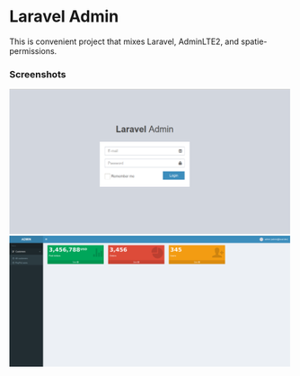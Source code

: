 # Laravel Admin

This is convenient project that mixes Laravel, AdminLTE2, and spatie-permissions.

### Screenshots

<img src="./resources/misc/admin_1.png" width="500">

<img src="./resources/misc/admin_2.png" width="500">
